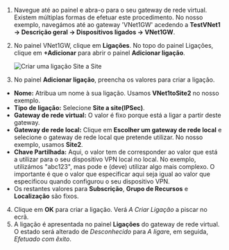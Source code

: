 1. Navegue até ao painel e abra-o para o seu gateway de rede virtual. Existem múltiplas formas de efetuar este procedimento. No nosso exemplo, navegámos até ao gateway 'VNet1GW' acedendo a **TestVNet1 -> Descrição geral -> Dispositivos ligados -> VNet1GW**.
2. No painel VNet1GW, clique em **Ligações**. No topo do painel Ligações, clique em **+Adicionar** para abrir o painel **Adicionar ligação**.

    ![Criar uma ligação Site a Site](./media/vpn-gateway-add-site-to-site-connection-s2s-rm-portal-include/connection1.png)

3. No painel **Adicionar ligação**, preencha os valores para criar a ligação.

  - **Nome:** Atribua um nome à sua ligação. Usamos **VNet1toSite2** no nosso exemplo.
  - **Tipo de ligação:** Selecione **Site a site(IPSec)**.
  - **Gateway de rede virtual:** O valor é fixo porque está a ligar a partir deste gateway.
  - **Gateway de rede local:** Clique em **Escolher um gateway de rede local** e selecione o gateway de rede local que pretende utilizar. No nosso exemplo, usamos **Site2**.
  - **Chave Partilhada:** Aqui, o valor tem de corresponder ao valor que está a utilizar para o seu dispositivo VPN local no local. No exemplo, utilizámos "abc123", mas pode e (deve) utilizar algo mais complexo. O importante é que o valor que especificar aqui seja igual ao valor que especificou quando configurou o seu dispositivo VPN.
  - Os restantes valores para **Subscrição**, **Grupo de Recursos** e **Localização** são fixos.

4. Clique em **OK** para criar a ligação. Verá *A Criar Ligação* a piscar no ecrã.
5. A ligação é apresentada no painel **Ligações** do gateway de rede virtual. O estado será alterado de *Desconhecido* para *A ligar*e, em seguida, *Efetuado com êxito*.